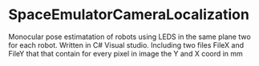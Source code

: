 # SpaceEmulatorCameraLocalization
Monocular pose estimatation of robots using LEDS in the same plane two for each robot. Written in C# Visual studio. Including two files 
FileX and FileY that that contain for every pixel in image the Y and X coord in mm
